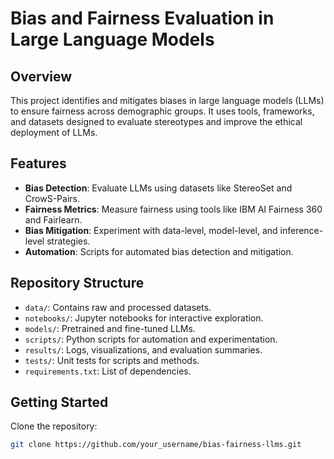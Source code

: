 
# Bias and Fairness Evaluation in Large Language Models

## Overview
This project identifies and mitigates biases in large language models (LLMs) to ensure fairness across demographic groups. It uses tools, frameworks, and datasets designed to evaluate stereotypes and improve the ethical deployment of LLMs.

## Features
- **Bias Detection**: Evaluate LLMs using datasets like StereoSet and CrowS-Pairs.
- **Fairness Metrics**: Measure fairness using tools like IBM AI Fairness 360 and Fairlearn.
- **Bias Mitigation**: Experiment with data-level, model-level, and inference-level strategies.
- **Automation**: Scripts for automated bias detection and mitigation.

## Repository Structure
- `data/`: Contains raw and processed datasets.
- `notebooks/`: Jupyter notebooks for interactive exploration.
- `models/`: Pretrained and fine-tuned LLMs.
- `scripts/`: Python scripts for automation and experimentation.
- `results/`: Logs, visualizations, and evaluation summaries.
- `tests/`: Unit tests for scripts and methods.
- `requirements.txt`: List of dependencies.

## Getting Started
 Clone the repository:
   ```bash
   git clone https://github.com/your_username/bias-fairness-llms.git

